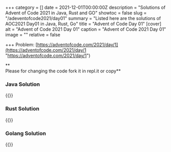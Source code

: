 +++
category = []
date = 2021-12-01T00:00:00Z
description = "Solutions of Advent of Code 2021 in Java, Rust and GO"
showtoc = false
slug = "/adeventofcode2021/day01"
summary = "Listed here are the solutions of AOC2021 Day01 in Java, Rust, Go"
title = "Advent of Code Day 01"
[cover]
alt = "Advent of Code 2021 Day 01"
caption = "Advent of Code 2021 Day 01"
image = ""
relative = false

+++
Problem:  [https://adventofcode.com/2021/day/1](https://adventofcode.com/2021/day/1 "https://adventofcode.com/2021/day/1")

**  
Please for changing the code fork it in repl.it or copy**

### Java Solution

{{<replit src="https://replit.com/@dhrubo55/AdventOfCodeDay01Java">}}

### Rust Solution

{{<replit src="https://replit.com/@dhrubo55/AdventOfCodeRustDay01">}}

### Golang Solution

{{<replit src="https://replit.com/@dhrubo55/AdventofCode01Go">}}